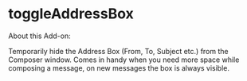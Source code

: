 # toggleAddressBox
About this Add-on:

Temporarily hide the Address Box (From, To, Subject etc.) from the Composer window.
Comes in handy when you need more space while composing a message, on new messages the box is always visible.
